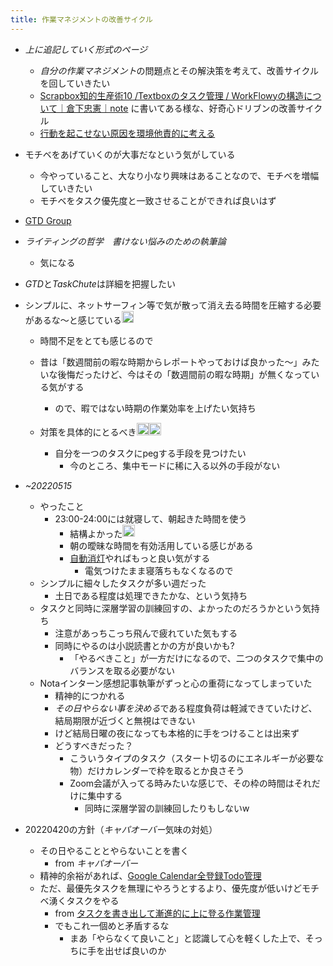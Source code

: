 ```yaml
---
title: 作業マネジメントの改善サイクル
---
```


* *上に追記していく形式のページ*
  
  * *自分の作業マネジメント*の問題点とその解決策を考えて、改善サイクルを回していきたい
  * [Scrapbox知的生産術10 /Textboxのタスク管理 / WorkFlowyの構造について｜倉下忠憲｜note](https://note.com/rashita/n/n1b8e1389a292) に書いてある様な、好奇心ドリブンの改善サイクル
  * [行動を起こせない原因を環境他責的に考える](%E8%A1%8C%E5%8B%95%E3%82%92%E8%B5%B7%E3%81%93%E3%81%9B%E3%81%AA%E3%81%84%E5%8E%9F%E5%9B%A0%E3%82%92%E7%92%B0%E5%A2%83%E4%BB%96%E8%B2%AC%E7%9A%84%E3%81%AB%E8%80%83%E3%81%88%E3%82%8B.md)
* モチベをあげていくのが大事だなという気がしている
  
  * 今やっていること、大なり小なり興味はあることなので、モチベを増幅していきたい
  * モチベをタスク優先度と一致させることができれば良いはず
* [GTD Group](GTD%20Group.md)

* *ライティングの哲学　書けない悩みのための執筆論*
  
  * 気になる
* *GTD*と*TaskChute*は詳細を把握したい

* シンプルに、ネットサーフィン等で気が散って消え去る時間を圧縮する必要があるな〜と感じている<img src='https://scrapbox.io/api/pages/blu3mo-public/blu3mo/icon' alt='blu3mo.icon' height="19.5"/>
  
  * 時間不足をとても感じるので
  * 昔は「数週間前の暇な時期からレポートやっておけば良かった〜」みたいな後悔だったけど、今はその「数週間前の暇な時期」が無くなっている気がする
    * ので、暇ではない時期の作業効率を上げたい気持ち
  * 対策を具体的にとるべき<img src='https://scrapbox.io/api/pages/blu3mo-public/blu3mo/icon' alt='blu3mo.icon' height="19.5"/><img src='https://scrapbox.io/api/pages/blu3mo-public/blu3mo/icon' alt='blu3mo.icon' height="19.5"/>

    * 自分を一つのタスクにpegする手段を見つけたい
      * 今のところ、集中モードに稀に入る以外の手段がない
* *~20220515*
  
  * やったこと
    * 23:00-24:00には就寝して、朝起きた時間を使う
      * 結構よかった<img src='https://scrapbox.io/api/pages/blu3mo-public/blu3mo/icon' alt='blu3mo.icon' height="19.5"/>
      * 朝の曖昧な時間を有効活用している感じがある
      * [自動消灯](%E8%87%AA%E5%8B%95%E6%B6%88%E7%81%AF.md)やればもっと良い気がする
        * 電気つけたまま寝落ちもなくなるので
  * シンプルに細々したタスクが多い週だった
    * 土日である程度は処理できたかな、という気持ち
  * タスクと同時に深層学習の訓練回すの、よかったのだろうかという気持ち
    * 注意があっちこっち飛んで疲れていた気もする
    * 同時にやるのは小説読書とかの方が良いかも?
      * 「やるべきこと」が一方だけになるので、二つのタスクで集中のバランスを取る必要がない
  * Notaインターン感想記事執筆がずっと心の重荷になってしまっていた
    * 精神的につかれる
    * *その日やらない事を決める*である程度負荷は軽減できていたけど、結局期限が近づくと無視はできない
    * けど結局日曜の夜になっても本格的に手をつけることは出来ず
    * どうすべきだった？
      * こういうタイプのタスク（スタート切るのにエネルギーが必要な物）だけカレンダーで枠を取るとか良さそう
      * Zoom会議が入ってる時みたいな感じで、その枠の時間はそれだけに集中する
        * 同時に深層学習の訓練回したりもしないw
* 20220420の方針（*キャパオーバー*気味の対処）
  
  * その日やることとやらないことを書く
    * from *キャパオーバー*
  * 精神的余裕があれば、[Google Calendar全登録Todo管理](Google%20Calendar%E5%85%A8%E7%99%BB%E9%8C%B2Todo%E7%AE%A1%E7%90%86.md)
  * ただ、最優先タスクを無理にやろうとするより、優先度が低いけどモチベ湧くタスクをやる
    * from [タスクを書き出して漸進的に上に登る作業管理](%E3%82%BF%E3%82%B9%E3%82%AF%E3%82%92%E6%9B%B8%E3%81%8D%E5%87%BA%E3%81%97%E3%81%A6%E6%BC%B8%E9%80%B2%E7%9A%84%E3%81%AB%E4%B8%8A%E3%81%AB%E7%99%BB%E3%82%8B%E4%BD%9C%E6%A5%AD%E7%AE%A1%E7%90%86.md)
    * でもこれ一個めと矛盾するな
      * まあ「やらなくて良いこと」と認識して心を軽くした上で、そっちに手を出せば良いのか

